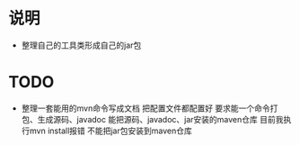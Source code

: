 ﻿# 说明 
* 整理自己的工具类形成自己的jar包
# TODO
* 整理一套能用的mvn命令写成文档 把配置文件都配置好 要求能一个命令打包、生成源码、javadoc  能把源码、javadoc、jar安装的maven仓库 目前我执行mvn install报错 不能把jar包安装到maven仓库
